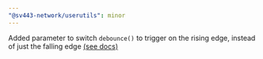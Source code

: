```yaml
---
"@sv443-network/userutils": minor
---
```


Added parameter to switch `debounce()` to trigger on the rising edge, instead of just the falling edge [(see docs)](https://github.com/Sv443-Network/UserUtils#debounce)
